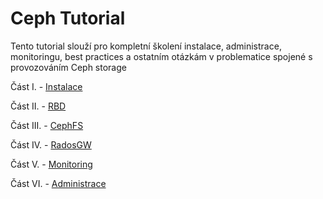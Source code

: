 # Ceph Tutorial

Tento tutorial slouží pro kompletní školení instalace, administrace, monitoringu, best practices a ostatním otázkám v problematice spojené s provozováním Ceph storage

Část I. - [Instalace](./install.md)

Část II. - [RBD](./rbd.md)

Část III. - [CephFS](./cephfs.md)

Část IV. - [RadosGW](./radosgw.md)

Část V. - [Monitoring](./monitoring.md)

Část VI. - [Administrace](./administrace.md)


